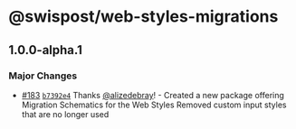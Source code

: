 # @swispost/web-styles-migrations

## 1.0.0-alpha.1

### Major Changes

- [#183](https://github.com/swisspost/common-web-frontend/pull/183) [`b7392e4`](https://github.com/swisspost/common-web-frontend/commit/b7392e4e6d6ad32cc4dcb74f77a2339a023ebe22) Thanks [@alizedebray](https://github.com/alizedebray)! - Created a new package offering Migration Schematics for the Web Styles
  Removed custom input styles that are no longer used

